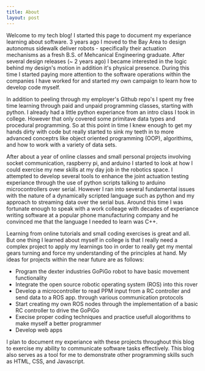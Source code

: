 ```yaml
---
title: About
layout: post
---
```


Welcome to my tech blog! I started this page to document my experiance learning about software. 3 years ago I moved to the Bay Area to design autonomus sidewalk deliver robots - specifically their actuation mechanisms as a fresh B.S. of Mehcanical Engineering graduate. After several design releases (~ 2 years ago) I became interested in the logic behind my design's motion in addition it's physical presence. During this time I started paying more attention to the software operations within the companies I have worked for and started my own campaign to learn how to develop code myself.

In addition to peeling through my employer's Github repo's I spent my free time learning through paid and unpaid programming classes, starting with python. I already had a little python experiance from an intro class I took in college. However that only covered some primitave data types and procedural programming. So at this point in time I knew enough to get my hands dirty with code but really started to sink my teeth in to more advanced conceptrs like object oriented programming (OOP), algorithims, and how to work with a variety of data sets.  

After about a year of online classes and small personal projects involving socket communication, raspberry pi, and arduino I started to look at how I could exercise my new skills at my day job in the robotics space. I attempted to develop several tools to enhance the joint actuation testing experiance through the use of python scripts talking to arduino microcontrollers over serial. However I ran into several fundamental issues with the nature of a dynamically scripted language such as python and my approach to streaming data over the serial bus. Around this time I was fortunate enough to speak with a work colleage with decades of experiance writing software at a popular phone manufacturing company and he convinced me that the language I needed to learn was C++. 

Learning from online tutorials and small coding exercises is great and all. But one thing I learned about myself in college is that I really need a complex project to apply my learnings too in order to really get my mental gears turning and force my understanding of the principles at hand. My ideas for projects within the near future are as follows:

* Program the dexter industries GoPiGo robot to have basic movement functionality
* Integrate the open source robotic operating system (ROS) into this rover
* Develop a microcontroller to read PPM input from a RC controller and send data to a ROS app. through various communication protocols
* Start creating my own ROS nodes through the implementation of a basic RC controller to drive the GoPiGo
* Execise proper coding techniques and practice usefull alogorithms to make myself a better programmer
* Develop web apps

I plan to document my experiance with these projects throughout this blog to exercise my ability to communicate software tasks effectively. This blog also serves as a tool for me to demonstrate other programming skills such as HTML, CSS, and Javascript. 


